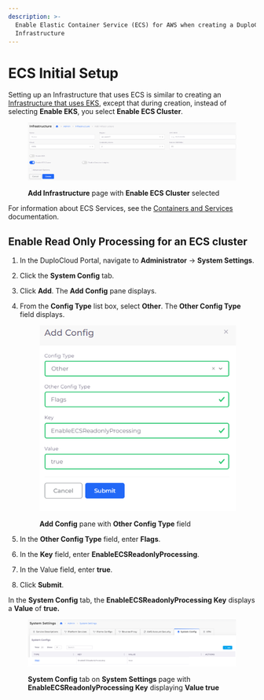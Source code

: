```yaml
---
description: >-
  Enable Elastic Container Service (ECS) for AWS when creating a DuploCloud
  Infrastructure
---
```


# ECS Initial Setup

Setting up an Infrastructure that uses ECS is similar to creating an [Infrastructure that uses EKS](../kubernetes-cluster/), except that during creation, instead of selecting **Enable EKS**, you select **Enable ECS Cluster**.&#x20;

<figure><img src="../../../.gitbook/assets/AWS_ECS.png" alt=""><figcaption><p><strong>Add Infrastructure</strong> page with <strong>Enable ECS Cluster</strong> selected</p></figcaption></figure>

For information about ECS Services, see the [Containers and Services](../../aws-services/containers.md) documentation.

## Enable Read Only Processing for an ECS cluster

1. In the DuploCloud Portal, navigate to **Administrator** -> **System Settings**.
2. Click the **System Config** tab.
3. Click **Add**. The **Add Config** pane displays.
4.  From the **Config Type** list box, select **Other**. The **Other Config Type** field displays.

    <figure><img src="../../../.gitbook/assets/ecsro_1.png" alt=""><figcaption><p><strong>Add Config</strong> pane with <strong>Other Config Type</strong> field</p></figcaption></figure>
5. In the **Other Config Type** field, enter **Flags**.
6. In the **Key** field, enter **EnableECSReadonlyProcessing**.
7. In the Value field, enter **true**.
8. Click **Submit**.&#x20;

In the **System Config** tab, the **EnableECSReadonlyProcessing Key** displays a **Value** of **true.** &#x20;

<figure><img src="../../../.gitbook/assets/ecsro_4.png" alt=""><figcaption><p><strong>System Config</strong> tab on <strong>System Settings</strong> page with <strong>EnableECSReadonlyProcessing Key</strong> displaying <strong>Value true</strong></p></figcaption></figure>
